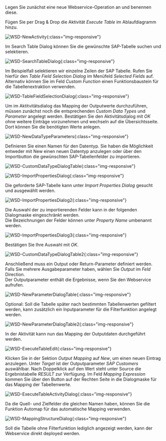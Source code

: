 Legen Sie zunächst eine neue Webservice-Operation an und benennen diese. 

Fügen Sie per Drag & Drop die Aktivität *Execute Table* im Ablaufdiagramm hinzu.

![WSD-NewActivity](/img/content/WSD-NewActivity.png){:class="img-responsive"}

Im Search Table Dialog können Sie die gewünschte SAP-Tabelle suchen und selektieren.

![WSD-SearchTableDialog](/img/content/WSD-SearchTableDialog.png){:class="img-responsive"}

Im Beispielfall selektieren wir einzelne Zeilen der SAP Tabelle. Rufen Sie hierfür den *Table Field Selection Dialog* im Menüfeld *Selected Fields* auf. Alternativ können Sie im Feld *Custom Function* einen Funktionsbaustein für die Tabellenextraktion verwenden.   

![WSD-TableFieldSelectionDialog](/img/content/WSD-TableFieldSelectionDialog.png){:class="img-responsive"}

Um im Aktitvitätsdialog das Mapping der Outputwerte  durchzuführen, müssen zunächst noch die entsprechenden 
*Custom Data Types* und *Parameter* angelegt werden. Bestätigen Sie den Aktivitätsdialog mit *OK* ohne weitere Einträge vorzunehmen und wechseln auf die Übersichtsseite. Dort können Sie die benötigten Werte anlegen. 

![WSD-NewDataTypeParameters](/img/content/WSD-NewDataTypeParameters.png){:class="img-responsive"}

Definieren Sie einen Namen für den Datentyp. Sie haben die Möglichkeit entweder mit New einen neuen Datentyp anzulegen oder über den Importbutton die gewünschten SAP-Tabellenfelder zu importieren.

![WSD-CustomDataTypeDialogTable](/img/content/WSD-CustomDataTypeDialogTable.png){:class="img-responsive"}

![WSD-ImportPropertiesDialog](/img/content/WSD-ImportPropertiesDialog.png){:class="img-responsive"}

Die geforderte SAP-Tabelle kann unter *Import Properties Dialog* gesucht und ausgewählt werden.

![WSD-ImportPropertiesDialog2](/img/content/WSD-ImportPropertiesDialog2.png){:class="img-responsive"}

Die Auswahl der zu importierenden Felder kann in der folgenden Dialogmaske eingeschränkt werden. <br>
Die Bezeichnungen der Felder können unter *Property Name* umbenannt werden.

![WSD-ImportPropertiesDialog3](/img/content/WSD-ImportPropertiesDialog3.png){:class="img-responsive"}

Bestätigen Sie Ihre Auswahl mit *OK*. 

![WSD-CustomDataTypeDialogTable2](/img/content/WSD-CustomDataTypeDialogTable2.png){:class="img-responsive"}

Anschließend muss ein Output oder Return-Parameter definiert werden. <br>
Falls Sie mehrere Ausgabeparameter haben, wählen Sie *Output* im *Feld* Direction.<br>
Der Outputparameter enthält die Ergebnisse, wenn Sie den Webservice aufrufen.

![WSD-NewParameterDialogTable](/img/content/WSD-NewParameterDialogTable.png){:class="img-responsive"}

Optional: Soll die Tabelle später nach bestimmten Tabellenwerten gefiltert werden, kann zusätzlich ein 
Inputparameter für die Filterfunktion angelegt werden. 

![WSD-NewParameterDialogTable2](/img/content/WSD-NewParameterDialogTable2.png){:class="img-responsive"}

In der Aktivität kann nun das Mapping der Outputdaten durchgeführt werden.

![WSD-ExecuteTableEdit](/img/content/WSD-ExecuteTableEdit.png){:class="img-responsive"}

Klicken Sie in der Sektion *Output Mapping* auf *New*, um einen neuen Eintrag anzulegen. Unter *Target* ist der Outputparameter 
*SAP Customers* auswählbar. Nach Doppelklick auf den Wert steht unter Source die Ergebnistabelle *RESULT* zur Verfügung. 
Im Feld *Mapping Expression* kommen Sie über den Button auf der Rechten Seite in die Dialogmaske für das Mapping der Tabellenwerte. 


![WSD-ExecuteTableActivityDialog](/img/content/WSD-ExecuteTableActivityDialog.png){:class="img-responsive"}

Da die Quell- und Zielfelder die gleichen Namen haben, können Sie die Funktion Automap für das automatische Mapping verwenden. 

![WSD-MappingStructureDialog](/img/content/WSD-MappingStructureDialog.png){:class="img-responsive"}

Soll die Tabelle ohne Filterfunktion lediglich angezeigt werden, kann der Webservice direkt deployed werden.
